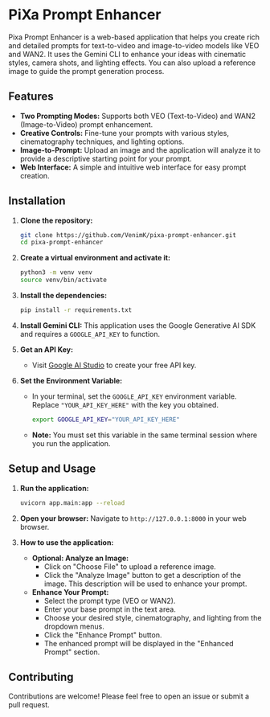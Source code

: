 # PiXa Prompt Enhancer

Pixa Prompt Enhancer is a web-based application that helps you create rich and detailed prompts for text-to-video and image-to-video models like VEO and WAN2. It uses the Gemini CLI to enhance your ideas with cinematic styles, camera shots, and lighting effects. You can also upload a reference image to guide the prompt generation process.

## Features

-   **Two Prompting Modes:** Supports both VEO (Text-to-Video) and WAN2 (Image-to-Video) prompt enhancement.
-   **Creative Controls:** Fine-tune your prompts with various styles, cinematography techniques, and lighting options.
-   **Image-to-Prompt:** Upload an image and the application will analyze it to provide a descriptive starting point for your prompt.
-   **Web Interface:** A simple and intuitive web interface for easy prompt creation.

## Installation

1.  **Clone the repository:**
    ```bash
    git clone https://github.com/VenimK/pixa-prompt-enhancer.git
    cd pixa-prompt-enhancer
    ```

2.  **Create a virtual environment and activate it:**
    ```bash
    python3 -m venv venv
    source venv/bin/activate
    ```

3.  **Install the dependencies:**
    ```bash
    pip install -r requirements.txt
    ```

4.  **Install Gemini CLI:**
    This application uses the Google Generative AI SDK and requires a `GOOGLE_API_KEY` to function.

1.  **Get an API Key:**
    -   Visit [Google AI Studio](https://aistudio.google.com/app/apikey) to create your free API key.

2.  **Set the Environment Variable:**
    -   In your terminal, set the `GOOGLE_API_KEY` environment variable. Replace `"YOUR_API_KEY_HERE"` with the key you obtained.
        ```bash
        export GOOGLE_API_KEY="YOUR_API_KEY_HERE"
        ```
    -   **Note:** You must set this variable in the same terminal session where you run the application.

## Setup and Usage

1.  **Run the application:**
    ```bash
    uvicorn app.main:app --reload
    ```

2.  **Open your browser:**
    Navigate to `http://127.0.0.1:8000` in your web browser.

3.  **How to use the application:**
    -   **Optional: Analyze an Image:**
        -   Click on "Choose File" to upload a reference image.
        -   Click the "Analyze Image" button to get a description of the image. This description will be used to enhance your prompt.
    -   **Enhance Your Prompt:**
        -   Select the prompt type (VEO or WAN2).
        -   Enter your base prompt in the text area.
        -   Choose your desired style, cinematography, and lighting from the dropdown menus.
        -   Click the "Enhance Prompt" button.
        -   The enhanced prompt will be displayed in the "Enhanced Prompt" section.

## Contributing

Contributions are welcome! Please feel free to open an issue or submit a pull request.
